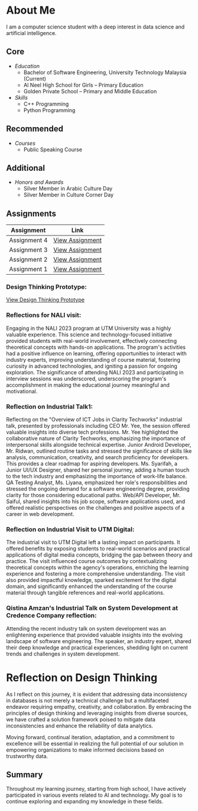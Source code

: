  # About Me
I am a computer science student with a deep interest in data science and artificial intelligence.

## Core
- *Education*
  - Bachelor of Software Engineering, University Technology Malaysia (Current)
  - Al Neel High School for Girls – Primary Education
  - Golden Private School – Primary and Middle Education
- *Skills*
  - C++ Programming
  - Python Programming

## Recommended
- *Courses*
  - Public Speaking Course

## Additional
- *Honors and Awards*
  - Silver Member in Arabic Culture Day
  - Silver Member in Culture Corner Day

## Assignments
| Assignment | Link |
|------------|------|
| Assignment 4 | [View Assignment](https://drive.google.com/file/d/14dd6rku5fvDE_rFrmCY5lwkWt213tHKD/view?usp=drive_link) |
| Assignment 3 | [View Assignment](https://drive.google.com/file/d/1J8Q3ajjHbOb9EqFu0m6chsH5dvZ98mkn/view?usp=drive_link) |
| Assignment 2 | [View Assignment](https://drive.google.com/file/d/1j3ZKq50Dvd7wHSu1FPMvtdg3Y) |
| Assignment 1 | [View Assignment](https://drive.google.com/file/d/1H84evvFw7Fshnx6oDCI6iXXlMNaF9jRf/view?usp=drive_link) |
### Design Thinking Prototype:

[View Design Thinking Prototype](https://drive.google.com/file/d/1IJ0abDDm3ZBOueNyzd2Z_V6Wih6rSkNH/view?usp=sharing)

### Reflections for NALI visit:

Engaging in the NALI 2023 program at UTM University was a highly valuable experience. This science and technology-focused initiative provided students with real-world involvement, effectively connecting theoretical concepts with hands-on applications. The program's activities had a positive influence on learning, offering opportunities to interact with industry experts, improving understanding of course material, fostering curiosity in advanced technologies, and igniting a passion for ongoing exploration. The significance of attending NALI 2023 and participating in interview sessions was underscored, underscoring the program's accomplishment in making the educational journey meaningful and motivational.

### Reflection on Industrial Talk1:

Reflecting on the "Overview of ICT Jobs in Clarity Techworks" industrial talk, presented by professionals including CEO Mr. Yee, the session offered valuable insights into diverse tech professions. Mr. Yee highlighted the collaborative nature of Clarity Techworks, emphasizing the importance of interpersonal skills alongside technical expertise. Junior Android Developer, Mr. Ridwan, outlined routine tasks and stressed the significance of skills like analysis, communication, creativity, and search proficiency for developers. This provides a clear roadmap for aspiring developers. Ms. Syarifah, a Junior UI/UX Designer, shared her personal journey, adding a human touch to the tech industry and emphasizing the importance of work-life balance. QA Testing Analyst, Ms. Liyana, emphasized her role's responsibilities and stressed the ongoing demand for a software engineering degree, providing clarity for those considering educational paths. Web/API Developer, Mr. Saiful, shared insights into his job scope, software applications used, and offered realistic perspectives on the challenges and positive aspects of a career in web development.

### Reflection on Industrial Visit to UTM Digital:

The industrial visit to UTM Digital left a lasting impact on participants. It offered benefits by exposing students to real-world scenarios and practical applications of digital media concepts, bridging the gap between theory and practice. The visit influenced course outcomes by contextualizing theoretical concepts within the agency's operations, enriching the learning experience and fostering a more comprehensive understanding. The visit also provided impactful knowledge, sparked excitement for the digital domain, and significantly enhanced the understanding of the course material through tangible references and real-world applications.

### Qistina Amzan's Industrial Talk on System Development at Credence Company reflection:

Attending the recent industry talk on system development was an enlightening experience that provided valuable insights into the evolving landscape of software engineering. The speaker, an industry expert, shared their deep knowledge and practical experiences, shedding light on current trends and challenges in system development.
# Reflection on Design Thinking

As I reflect on this journey, it is evident that addressing data inconsistency in databases is not merely a technical challenge but a multifaceted endeavor requiring empathy, creativity, and collaboration. By embracing the principles of design thinking and leveraging insights from diverse sources, we have crafted a solution framework poised to mitigate data inconsistencies and enhance the reliability of data analytics.

Moving forward, continual iteration, adaptation, and a commitment to excellence will be essential in realizing the full potential of our solution in empowering organizations to make informed decisions based on trustworthy data.

## Summary
Throughout my learning journey, starting from high school, I have actively participated in various events related to AI and technology. My goal is to continue exploring and expanding my knowledge in these fields.
